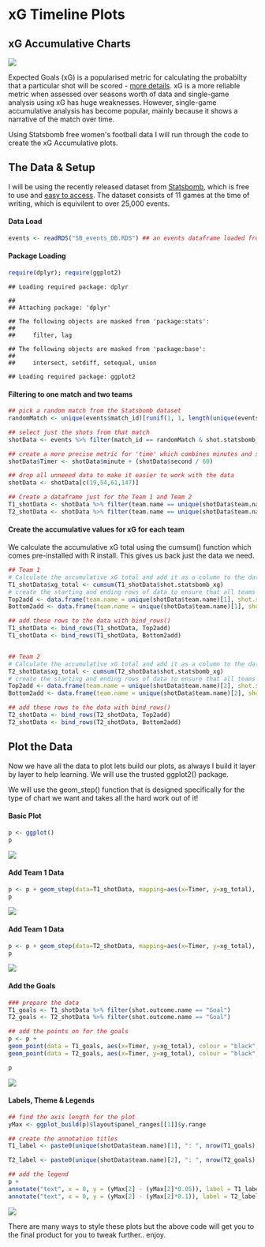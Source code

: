 xG Timeline Plots
================

xG Accumulative Charts
----------------------
![](https://github.com/FCrSTATS/StatsBomb_WomensData/blob/master/images/xGaccum/Unknown-5.png)

Expected Goals (xG) is a popularised metric for calculating the probabilty that a particular shot will be scored - [more details](https://www.bbc.co.uk/sport/football/40699431). xG is a more reliable metric when assessed over seasons worth of data and single-game analysis using xG has huge weaknesses. However, single-game accumulative analysis has become popular, mainly because it shows a narrative of the match over time.

Using Statsbomb free women's football data I will run through the code to create the xG Accumulative plots.

The Data & Setup
----------------

I will be using the recently released dataset from [Statsbomb](https://twitter.com/statsbomb), which is free to use and [easy to access](https://www.github.com). The dataset consists of 11 games at the time of writing, which is equivilent to over 25,000 events.

#### Data Load

``` r
events <- readRDS("SB_events_DB.RDS") ## an events dataframe loaded from local storage - see my previous tutorial 
```

#### Package Loading

``` r
require(dplyr); require(ggplot2)
```

    ## Loading required package: dplyr

    ## 
    ## Attaching package: 'dplyr'

    ## The following objects are masked from 'package:stats':
    ## 
    ##     filter, lag

    ## The following objects are masked from 'package:base':
    ## 
    ##     intersect, setdiff, setequal, union

    ## Loading required package: ggplot2

#### Filtering to one match and two teams

``` r
## pick a random match from the Statsbomb dataset 
randomMatch <- unique(events$match_id)[runif(1, 1, length(unique(events$match_id)) )]

## select just the shots from that match 
shotData <- events %>% filter(match_id == randomMatch & shot.statsbomb_xg > 0)

## create a more precise metric for 'time' which combines minutes and seconds 
shotData$Timer <- shotData$minute + (shotData$second / 60)

## drop all unneeed data to make it easier to work with the data 
shotData <- shotData[c(19,54,61,147)]

## Create a dataframe just for the Team 1 and Team 2
T1_shotData <- shotData %>% filter(team.name == unique(shotData$team.name)[1])
T2_shotData <- shotData %>% filter(team.name == unique(shotData$team.name)[2])
```

#### Create the accumulative values for xG for each team

We calculate the accumulative xG total using the cumsum() function which comes pre-installed with R install. This gives us back just the data we need.

``` r
## Team 1
# Calculate the accumulative xG total and add it as a column to the dataframe 
T1_shotData$xg_total <- cumsum(T1_shotData$shot.statsbomb_xg)
# create the starting and ending rows of data to ensure that all teams start on 0 and end at 96 minutes 
Top2add <- data.frame(team.name = unique(shotData$team.name)[1], shot.statsbomb_xg = 0, Timer = 0, shot.outcome.name = "-", xg_total = 0, stringsAsFactors = F)
Bottom2add <- data.frame(team.name = unique(shotData$team.name)[1], shot.statsbomb_xg = 0, Timer = 96,  shot.outcome.name = "-", xg_total = max(T1_shotData$xg_total), stringsAsFactors = F)

## add these rows to the data with bind_rows()
T1_shotData <- bind_rows(T1_shotData, Top2add)
T1_shotData <- bind_rows(T1_shotData, Bottom2add)


## Team 2
# Calculate the accumulative xG total and add it as a column to the dataframe 
T2_shotData$xg_total <- cumsum(T2_shotData$shot.statsbomb_xg)
# create the starting and ending rows of data to ensure that all teams start on 0 and end at 96 minutes 
Top2add <- data.frame(team.name = unique(shotData$team.name)[2], shot.statsbomb_xg = 0, Timer = 0,  shot.outcome.name = "-", xg_total = 0, stringsAsFactors = F)
Bottom2add <- data.frame(team.name = unique(shotData$team.name)[2], shot.statsbomb_xg = 0, Timer = 96,  shot.outcome.name = "-", xg_total = max(T2_shotData$xg_total), stringsAsFactors = F)

## add these rows to the data with bind_rows()
T2_shotData <- bind_rows(T2_shotData, Top2add)
T2_shotData <- bind_rows(T2_shotData, Bottom2add)
```

Plot the Data
-------------

Now we have all the data to plot lets build our plots, as always I build it layer by layer to help learning. We will use the trusted ggplot2() package.

We will use the geom\_step() function that is designed specifically for the type of chart we want and takes all the hard work out of it!

#### Basic Plot

``` r
p <- ggplot()
p
```

![](https://github.com/FCrSTATS/StatsBomb_WomensData/blob/master/images/xGaccum/Unknown.png)

#### Add Team 1 Data

``` r
p <- p + geom_step(data=T1_shotData, mapping=aes(x=Timer, y=xg_total), colour = "#E24F55", size = 1.5, alpha = 0.8)
p
```

![](https://github.com/FCrSTATS/StatsBomb_WomensData/blob/master/images/xGaccum/Unknown-1.png)

#### Add Team 1 Data

``` r
p <- p + geom_step(data=T2_shotData, mapping=aes(x=Timer, y=xg_total), colour = "#2B6DD2", size = 1.5, alpha = 0.8)
p
```

![](https://github.com/FCrSTATS/StatsBomb_WomensData/blob/master/images/xGaccum/Unknown-2.png)

#### Add the Goals

``` r
### prepare the data 
T1_goals <- T1_shotData %>% filter(shot.outcome.name == "Goal")
T2_goals <- T2_shotData %>% filter(shot.outcome.name == "Goal")

## add the points on for the goals 
p <- p + 
geom_point(data = T1_goals, aes(x=Timer, y=xg_total), colour = "black", size = 4, alpha = 1, fill = "#E24F55", shape = 21) +
geom_point(data = T2_goals, aes(x=Timer, y=xg_total), colour = "black", size = 4, alpha = 1, fill = "#2B6DD2", shape = 21)

p
```

![](https://github.com/FCrSTATS/StatsBomb_WomensData/blob/master/images/xGaccum/Unknown-3.png)

#### Labels, Theme & Legends

``` r
## find the axis length for the plot
yMax <- ggplot_build(p)$layout$panel_ranges[[1]]$y.range

## create the annotation titles 
T1_label <- paste0(unique(shotData$team.name)[1], ": ", nrow(T1_goals), " Actual: ", round(max(T1_shotData$xg_total), 2), "xG Diff: ", nrow(T1_goals) - round(max(T1_shotData$xg_total), 2))

T2_label <- paste0(unique(shotData$team.name)[2], ": ", nrow(T2_goals), " Actual: ", round(max(T2_shotData$xg_total), 2), "xG Diff: ", nrow(T2_goals) - round(max(T2_shotData$xg_total), 2))

## add the legend 
p + 
annotate("text", x = 0, y = (yMax[2] - (yMax[2]*0.05)), label = T1_label, hjust = 0, colour = "#E24F55") + 
annotate("text", x = 0, y = (yMax[2] - (yMax[2]*0.1)), label = T2_label, hjust = 0, colour = "#2B6DD2") + labs(x = "Minutes", y = "Accumulative xG") + theme_minimal()
```

![](https://github.com/FCrSTATS/StatsBomb_WomensData/blob/master/images/xGaccum/Unknown-4.png)

There are many ways to style these plots but the above code will get you to the final product for you to tweak further.. enjoy.
